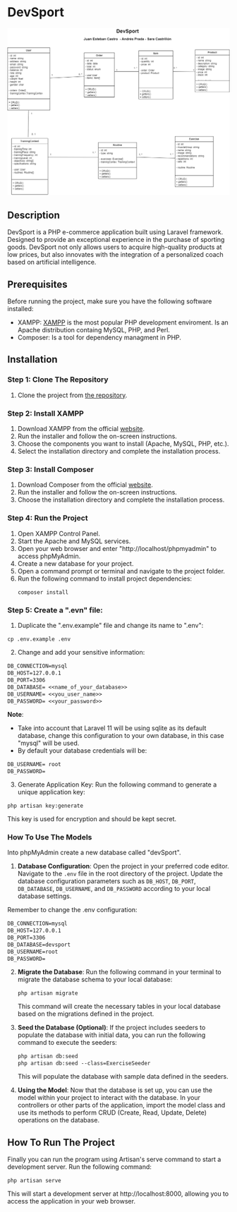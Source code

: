 # DevSport

![alt text](sportShop_FINAL.png)

## Description

DevSport is a PHP e-commerce application built using Laravel framework. Designed to provide an exceptional experience in the purchase of sporting goods. DevSport not only allows users to acquire high-quality products at low prices, but also innovates with the integration of a personalized coach based on artificial intelligence.

## Prerequisites

Before running the project, make sure you have the following software installed:

- XAMPP: [XAMPP](https://www.apachefriends.org/download.html) is the most popular PHP development enviroment. Is an Apache distribution containg MySQL, PHP, and Perl. 
- Composer: Is a tool for dependency managment in PHP.

## Installation

### Step 1: Clone The Repository

1. Clone the project from [the repository](https://www.apachefriends.org/download.html).

### Step 2: Install XAMPP

1. Download XAMPP from the official [website](https://www.apachefriends.org/download.html).
2. Run the installer and follow the on-screen instructions.
3. Choose the components you want to install (Apache, MySQL, PHP, etc.).
4. Select the installation directory and complete the installation process.

### Step 3: Install Composer

1. Download Composer from the official [website](https://getcomposer.org/download/).
2. Run the installer and follow the on-screen instructions.
3. Choose the installation directory and complete the installation process.

### Step 4: Run the Project

1. Open XAMPP Control Panel.
2. Start the Apache and MySQL services.
3. Open your web browser and enter "http://localhost/phpmyadmin" to access phpMyAdmin.
4. Create a new database for your project.
5. Open a command prompt or terminal and navigate to the project folder.
6. Run the following command to install project dependencies:
   ```
   composer install
   ```


### Step 5: Create a ".evn" file:

1. Duplicate the ".env.example" file and change its name to ".env":
```
cp .env.example .env
```
2. Change and add your sensitive information:

```
DB_CONNECTION=mysql
DB_HOST=127.0.0.1
DB_PORT=3306
DB_DATABASE= <<name_of_your_database>>
DB_USERNAME= <<you_user_name>>
DB_PASSWORD= <<your_password>>
```

**Note**: 
- Take into account that Laravel 11 will be using sqlite as its default database, change this configuration to your own database, in this case "mysql" will be used.
- By default your database credentials will be: 
```
DB_USERNAME= root
DB_PASSWORD= 
```	

3. Generate Application Key: Run the following command to generate a unique application key:

```
php artisan key:generate
```

This key is used for encryption and should be kept secret.

### How To Use The Models

Into phpMyAdmin create a new database called "devSport".

1. **Database Configuration**: Open the project in your preferred code editor. Navigate to the `.env` file in the root directory of the project. Update the database configuration parameters such as `DB_HOST`, `DB_PORT`, `DB_DATABASE`, `DB_USERNAME`, and `DB_PASSWORD` according to your local database settings.

Remember to change the .env configuration:

```
DB_CONNECTION=mysql
DB_HOST=127.0.0.1
DB_PORT=3306
DB_DATABASE=devsport
DB_USERNAME=root
DB_PASSWORD=
```

2. **Migrate the Database**: Run the following command in your terminal to migrate the database schema to your local database:

   ```
   php artisan migrate
   ```

   This command will create the necessary tables in your local database based on the migrations defined in the project.

3. **Seed the Database (Optional)**: If the project includes seeders to populate the database with initial data, you can run the following command to execute the seeders:

   ```
   php artisan db:seed
   php artisan db:seed --class=ExerciseSeeder
   ```

   This will populate the database with sample data defined in the seeders.

4. **Using the Model**: Now that the database is set up, you can use the model within your project to interact with the database. In your controllers or other parts of the application, import the model class and use its methods to perform CRUD (Create, Read, Update, Delete) operations on the database.


## How To Run The Project

Finally you can run the program using Artisan's serve command to start a development server. Run the following command:
```
php artisan serve
```

This will start a development server at http://localhost:8000, allowing you to access the application in your web browser.
